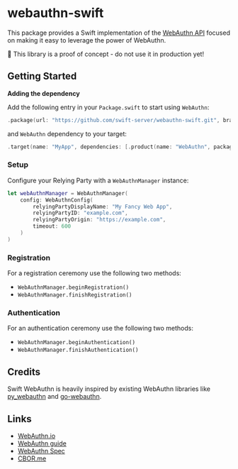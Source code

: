 # webauthn-swift

This package provides a Swift implementation of the [WebAuthn API](https://w3c.github.io/webauthn) focused on making it
easy to leverage the power of WebAuthn.

🚨 This library is a proof of concept - do not use it in production yet!

## Getting Started

**Adding the dependency**

Add the following entry in your `Package.swift` to start using `WebAuthn`:

```swift
.package(url: "https://github.com/swift-server/webauthn-swift.git", branch: "main")
```

and `WebAuthn` dependency to your target:

```swift
.target(name: "MyApp", dependencies: [.product(name: "WebAuthn", package: "webauthn-swift")])
```

### Setup

Configure your Relying Party with a `WebAuthnManager` instance:

```swift
let webAuthnManager = WebAuthnManager(
    config: WebAuthnConfig(
        relyingPartyDisplayName: "My Fancy Web App",
        relyingPartyID: "example.com",
        relyingPartyOrigin: "https://example.com",
        timeout: 600
    )
)
```

### Registration

For a registration ceremony use the following two methods:

- `WebAuthnManager.beginRegistration()`
- `WebAuthnManager.finishRegistration()`

### Authentication

For an authentication ceremony use the following two methods:

- `WebAuthnManager.beginAuthentication()`
- `WebAuthnManager.finishAuthentication()`

## Credits

Swift WebAuthn is heavily inspired by existing WebAuthn libraries like
[py_webauthn](https://github.com/duo-labs/py_webauthn) and [go-webauthn](https://github.com/go-webauthn/webauthn).

## Links

- [WebAuthn.io](https://webauthn.io/)
- [WebAuthn guide](https://webauthn.guide/)
- [WebAuthn Spec](https://w3c.github.io/webauthn/)
- [CBOR.me](https://cbor.me/)
